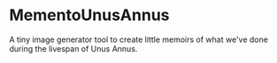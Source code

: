 # MementoUnusAnnus
 A tiny image generator tool to create little memoirs of what we've done during the livespan of Unus Annus.
